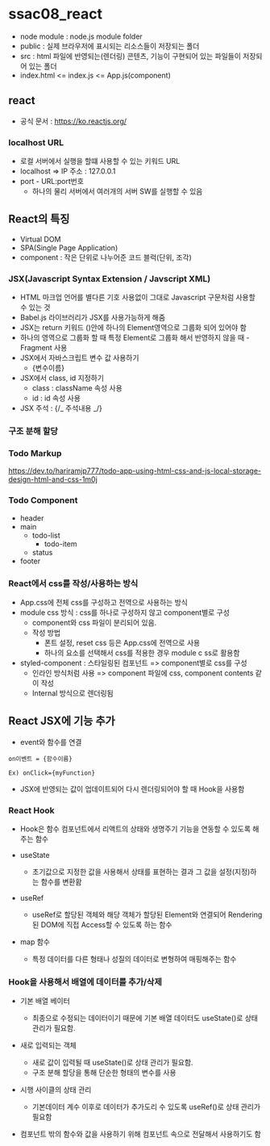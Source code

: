 # ssac08_react

- node module : node.js module folder
- public : 실제 브라우저에 표시되는 리소스들이 저장되는 폴더
- src : html 파일에 반영되는(렌더링) 콘텐츠, 기능이 구현되어 있는 파일들이 저장되어 있는 폴더
- index.html <= index.js <= App.js(component)

## react

- 공식 문서 : https://ko.reactjs.org/

### localhost URL

- 로컬 서버에서 실행을 할떄 사용할 수 있는 키워드 URL
- localhost => IP 주소 : 127.0.0.1
- port - URL:port번호
  - 하나의 물리 서버에서 여러개의 서버 SW를 실행할 수 있음

## React의 특징

- Virtual DOM
- SPA(Single Page Application)
- component : 작은 단위로 나누어준 코드 블럭(단위, 조각)

### JSX(Javascript Syntax Extension / Javscript XML)

- HTML 마크업 언어를 별다른 기호 사용없이 그대로 Javascript 구문처럼 사용할 수 있는 것
- Babel.js 라이브러리가 JSX를 사용가능하게 해줌
- JSX는 return 키워드 ()안에 하나의 Element영역으로 그룹화 되어 있어야 함
- 하나의 영역으로 그룹화 할 때 특정 Element로 그룹화 해서 반영하지 않을 때 - Fragment 사용
- JSX에서 자바스크립트 변수 값 사용하기
  - {변수이름}
- JSX에서 class, id 지정하기
  - class : className 속성 사용
  - id : id 속성 사용
- JSX 주석 : {/_ 주석내용 _/}

### 구조 분해 할당

### Todo Markup

https://dev.to/hariramjp777/todo-app-using-html-css-and-js-local-storage-design-html-and-css-1m0j

### Todo Component

- header
- main
  - todo-list
    - todo-item
  - status
- footer

### React에서 css를 작성/사용하는 방식

- App.css에 전체 css를 구성하고 전역으로 사용하는 방식
- module css 방식 : css를 하나로 구성하지 않고 component별로 구성
  - component와 css 파일이 분리되어 있음.
  - 작성 방법
    - 폰트 설정, reset css 등은 App.css에 전역으로 사용
    - 하나의 요소를 선택해서 css를 적용한 경우 module c ss로 활용함
- styled-component : 스타일링된 컴포넌트 => component별로 css를 구성
  - 인라인 방식처럼 사용 => component 파일에 css, component contents 같이 작성
  - Internal 방식으로 렌더링됨

## React JSX에 기능 추가

- event와 함수를 연결

```
on이벤트 = {함수이름}

Ex) onClick={myFunction}
```

- JSX에 반영되는 값이 업데이트되어 다시 렌더링되어야 할 때 Hook을 사용함

### React Hook

- Hook은 함수 컴포넌트에서 리액트의 상태와 생명주기 기능을 연동할 수 있도록 해주는 함수

- useState

  - 초기값으로 지정한 값을 사용해서 상태를 표현하는 결과 그 값을 설정(지정)하는 함수를 변환홤

- useRef

  - useRef로 할당된 객체와 해당 객체가 할당된 Element와 연결되어 Rendering된 DOM에 직접 Access할 수 있도록 하는 함수

- map 함수

  - 특정 데이터를 다른 형태나 성질의 데이터로 변형하여 매핑해주는 함수

### Hook을 사용해서 배열에 데이터를 추가/삭제

- 기본 배열 베이터

  - 최종으로 수정되는 데이터이기 때문에 기본 배열 데이터도 useState()로 상태 관리가 필요함.

- 새로 입력되는 객체

  - 새로 값이 입력될 때 useState()로 상태 관리가 필요함.
  - 구조 분해 할당을 통해 단순한 형태의 변수를 사용

- 시행 사이클의 상태 관리

  - 기본데이터 계수 이후로 데이터가 추가도리 수 있도록 useRef()로 상태 관리가 필요함

- 컴포넌트 밖의 함수와 값을 사용하기 위해 컴포넌트 속으로 전달해서 사용하기도 함
